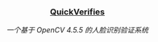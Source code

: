 <div align="center">
  <h3><a href="https://muyangplus.github.io/2022/07/16/12/">QuickVerifies</a></h3>
  <p><em>一个基于 OpenCV 4.5.5 的人脸识别验证系统</em></p>
</div>



